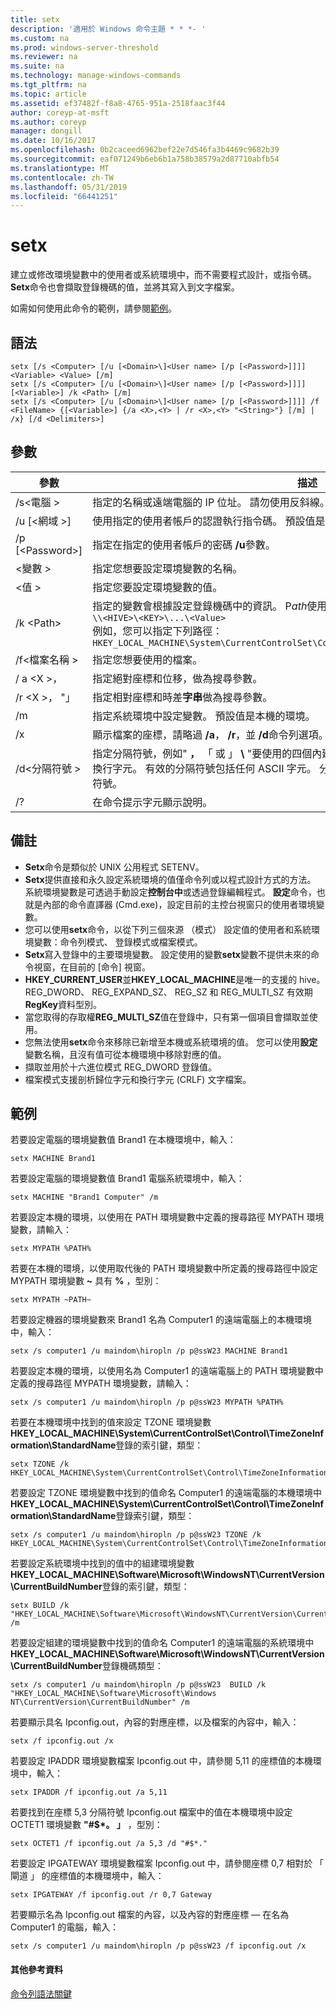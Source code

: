 ```yaml
---
title: setx
description: '適用於 Windows 命令主題 * * *- '
ms.custom: na
ms.prod: windows-server-threshold
ms.reviewer: na
ms.suite: na
ms.technology: manage-windows-commands
ms.tgt_pltfrm: na
ms.topic: article
ms.assetid: ef37482f-f8a8-4765-951a-2518faac3f44
author: coreyp-at-msft
ms.author: coreyp
manager: dongill
ms.date: 10/16/2017
ms.openlocfilehash: 0b2caceed6962bef22e7d546fa3b4469c9682b39
ms.sourcegitcommit: eaf071249b6eb6b1a758b38579a2d87710abfb54
ms.translationtype: MT
ms.contentlocale: zh-TW
ms.lasthandoff: 05/31/2019
ms.locfileid: "66441251"
---
```

# <a name="setx"></a>setx



建立或修改環境變數中的使用者或系統環境中，而不需要程式設計，或指令碼。 **Setx**命令也會擷取登錄機碼的值，並將其寫入到文字檔案。

如需如何使用此命令的範例，請參閱[範例](#BKMK_examples)。

## <a name="syntax"></a>語法

```
setx [/s <Computer> [/u [<Domain>\]<User name> [/p [<Password>]]]] <Variable> <Value> [/m]
setx [/s <Computer> [/u [<Domain>\]<User name> [/p [<Password>]]]] [<Variable>] /k <Path> [/m]
setx [/s <Computer> [/u [<Domain>\]<User name> [/p [<Password>]]]] /f <FileName> {[<Variable>] {/a <X>,<Y> | /r <X>,<Y> "<String>"} [/m] | /x} [/d <Delimiters>]
```

## <a name="parameters"></a>參數

|         參數          |                                                                                                                                              描述                                                                                                                                              |
|----------------------------|-------------------------------------------------------------------------------------------------------------------------------------------------------------------------------------------------------------------------------------------------------------------------------------------------------|
|       /s\<電腦 >       |                                                                                  指定的名稱或遠端電腦的 IP 位址。 請勿使用反斜線。 預設值是本機電腦的名稱。                                                                                  |
| /u [\<網域 >\]<User name> |                                                                                           使用指定的使用者帳戶的認證執行指令碼。 預設值是系統權限。                                                                                            |
|      /p [\<Password>]      |                                                                                                         指定在指定的使用者帳戶的密碼 **/u**參數。                                                                                                         |
|        \<變數 >         |                                                                                                                 指定您想要設定環境變數的名稱。                                                                                                                  |
|          \<值 >          |                                                                                                                指定您要設定環境變數的值。                                                                                                                 |
|         /k \<Path>         | 指定的變數會根據設定登錄機碼中的資訊。 P*ath*使用下列語法：</br>`\\<HIVE>\<KEY>\...\<Value>`</br>例如，您可以指定下列路徑：</br>`HKEY_LOCAL_MACHINE\System\CurrentControlSet\Control\TimeZoneInformation\StandardName` |
|      /f\<檔案名稱 >       |                                                                                                                               指定您想要使用的檔案。                                                                                                                                |
|        / a \<X >，<Y>         |                                                                                                                    指定絕對座標和位移，做為搜尋參數。                                                                                                                    |
|   /r \<X >，<Y> "<String>」   |                                                                                                            指定相對座標和時差**字串**做為搜尋參數。                                                                                                            |
|             /m             |                                                                                                指定系統環境中設定變數。 預設值是本機的環境。                                                                                                 |
|             /x             |                                                                                                       顯示檔案的座標，請略過 **/a**， **/r**，並 **/d**命令列選項。                                                                                                        |
|      /d\<分隔符號 >      |                    指定分隔符號，例如" **，** 「 或 」 **\\** "要使用的四個內建分隔符號除了 — 空間、 TAB、 ENTER 和換行字元。 有效的分隔符號包括任何 ASCII 字元。 分隔符號的最大數目是 15，包括內建的分隔符號。                    |
|             /?             |                                                                                                                                 在命令提示字元顯示說明。                                                                                                                                  |

## <a name="remarks"></a>備註

-   **Setx**命令是類似於 UNIX 公用程式 SETENV。
-   **Setx**提供直接和永久設定系統環境的值僅命令列或以程式設計方式的方法。 系統環境變數是可透過手動設定**控制台中**或透過登錄編輯程式。 **設定**命令，也就是內部的命令直譯器 (Cmd.exe)，設定目前的主控台視窗只的使用者環境變數。
-   您可以使用**setx**命令，以從下列三個來源 （模式） 設定值的使用者和系統環境變數：命令列模式、 登錄模式或檔案模式。
-   **Setx**寫入登錄中的主要環境變數。 設定使用的變數**setx**變數不提供未來的命令視窗，在目前的 [命令] 視窗。
-   **HKEY_CURRENT_USER**並**HKEY_LOCAL_MACHINE**是唯一的支援的 hive。 REG_DWORD、 REG_EXPAND_SZ、 REG_SZ 和 REG_MULTI_SZ 有效期**RegKey**資料型別。
-   當您取得的存取權**REG_MULTI_SZ**值在登錄中，只有第一個項目會擷取並使用。
-   您無法使用**setx**命令來移除已新增至本機或系統環境的值。 您可以使用**設定**變數名稱，且沒有值可從本機環境中移除對應的值。
-   擷取並用於十六進位模式 REG_DWORD 登錄值。
-   檔案模式支援剖析歸位字元和換行字元 (CRLF) 文字檔案。

## <a name="BKMK_examples"></a>範例

若要設定電腦的環境變數值 Brand1 在本機環境中，輸入：
```
setx MACHINE Brand1
```
若要設定電腦的環境變數值 Brand1 電腦系統環境中，輸入：
```
setx MACHINE "Brand1 Computer" /m
```
若要設定本機的環境，以使用在 PATH 環境變數中定義的搜尋路徑 MYPATH 環境變數，請輸入：
```
setx MYPATH %PATH%
```
若要在本機的環境，以使用取代後的 PATH 環境變數中所定義的搜尋路徑中設定 MYPATH 環境變數 **~** 具有 **%** ，型別：
```
setx MYPATH ~PATH~ 
```
若要設定機器的環境變數來 Brand1 名為 Computer1 的遠端電腦上的本機環境中，輸入：
```
setx /s computer1 /u maindom\hiropln /p p@ssW23 MACHINE Brand1
```
若要設定本機的環境，以使用名為 Computer1 的遠端電腦上的 PATH 環境變數中定義的搜尋路徑 MYPATH 環境變數，請輸入：
```
setx /s computer1 /u maindom\hiropln /p p@ssW23 MYPATH %PATH%
```
若要在本機環境中找到的值來設定 TZONE 環境變數**HKEY_LOCAL_MACHINE\System\CurrentControlSet\Control\TimeZoneInformation\StandardName**登錄的索引鍵，類型：
```
setx TZONE /k HKEY_LOCAL_MACHINE\System\CurrentControlSet\Control\TimeZoneInformation\StandardName 
```
若要設定 TZONE 環境變數中找到的值命名 Computer1 的遠端電腦的本機環境中**HKEY_LOCAL_MACHINE\System\CurrentControlSet\Control\TimeZoneInformation\StandardName**登錄索引鍵，類型：
```
setx /s computer1 /u maindom\hiropln /p p@ssW23 TZONE /k HKEY_LOCAL_MACHINE\System\CurrentControlSet\Control\TimeZoneInformation\StandardName 
```
若要設定系統環境中找到的值中的組建環境變數**HKEY_LOCAL_MACHINE\Software\Microsoft\WindowsNT\CurrentVersion\CurrentBuildNumber**登錄的索引鍵，類型：
```
setx BUILD /k "HKEY_LOCAL_MACHINE\Software\Microsoft\WindowsNT\CurrentVersion\CurrentBuildNumber" /m
```
若要設定組建的環境變數中找到的值命名 Computer1 的遠端電腦的系統環境中**HKEY_LOCAL_MACHINE\Software\Microsoft\WindowsNT\CurrentVersion\CurrentBuildNumber**登錄機碼類型：
```
setx /s computer1 /u maindom\hiropln /p p@ssW23  BUILD /k "HKEY_LOCAL_MACHINE\Software\Microsoft\Windows NT\CurrentVersion\CurrentBuildNumber" /m
```
若要顯示具名 Ipconfig.out，內容的對應座標，以及檔案的內容中，輸入：
```
setx /f ipconfig.out /x
```
若要設定 IPADDR 環境變數檔案 Ipconfig.out 中，請參閱 5,11 的座標值的本機環境中，輸入：
```
setx IPADDR /f ipconfig.out /a 5,11
```
若要找到在座標 5,3 分隔符號 Ipconfig.out 檔案中的值在本機環境中設定 OCTET1 環境變數 **"#$\*。 」** ，型別：
```
setx OCTET1 /f ipconfig.out /a 5,3 /d "#$*." 
```
若要設定 IPGATEWAY 環境變數檔案 Ipconfig.out 中，請參閱座標 0,7 相對於 「 閘道 」 的座標值的本機環境中，輸入：
```
setx IPGATEWAY /f ipconfig.out /r 0,7 Gateway 
```
若要顯示名為 Ipconfig.out 檔案的內容，以及內容的對應座標 — 在名為 Computer1 的電腦，輸入：
```
setx /s computer1 /u maindom\hiropln /p p@ssW23 /f ipconfig.out /x 
```

#### <a name="additional-references"></a>其他參考資料

[命令列語法關鍵](command-line-syntax-key.md)